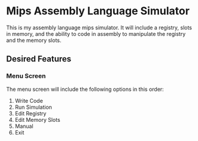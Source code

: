 # Mips Assembly Language Simulator
This is my assembly language mips simulator. It will include a registry, slots in memory, and the ability to code in assembly to manipulate the registry and the memory slots.

## Desired Features
### Menu Screen
The menu screen will include the following options in this order:
1. Write Code
2. Run Simulation
3. Edit Registry
4. Edit Memory Slots
5. Manual
6. Exit
